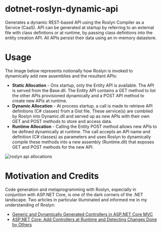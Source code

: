# dotnet-roslyn-dynamic-api

Generates a dynamic REST-based API using the Roslyn Compiler as a Service (CaaS). API can be generated at startup by referring to an external file with class defintions or at runtime, by passing class defintions into the entity creation API. All APIs persist their data using an in-memory datastore.

# Usage

The image below represents notionally how Roslyn is invoked to dynamically add new assemblies and the resultant APIs:

* **Static Allocation** - Ons startup, only the Entity API is available. The API is served from the Base.dll. The Entity API contains a GET method to list the other APIs provisioned dynamically and a POST API method to create new APIs at runtime.
* **Dynamic Allocation** - At process startup, a call is made to retrieve API definitions (C# classes) from a Gist file. These service(s) are combiled by Roslyn into Dynamic.dll and served up as new APIs with their own GET and POST methods to store and access data.
* **Runtime Allocation** - Calling the Entity POST method allows new APIs to be defined dynamically at runtime. The call accepts an API name and definition (C# classes) as parameters and uses Roslyn to dynamically compile these methods into a new assembly (Runtime.dll) that exposes GET and POST methods for the new API.

![roslyn api allocations](https://s3.amazonaws.com/s3.beckshome.com/20220311-dotnet-roslyn-dynamic-api-allocations.jpg)

# Motivation and Credits

Code generation and metaprogramming with Roslyn, especially in conjuntion with ASP.NET Core, is one of the dark corners of the .NET landscape. Two articles in particular illuminated and informed me in my understanding of Roslyn:
* [Generic and Dynamically Generated Controllers in ASP.NET Core MVC](https://www.strathweb.com/2018/04/generic-and-dynamically-generated-controllers-in-asp-net-core-mvc/)
* [ASP.NET Core: Add Controllers at Runtime and Detecting Changes Done by Others](https://laptrinhx.com/asp-net-core-add-controllers-at-runtime-and-detecting-changes-done-by-others-2489525592/)